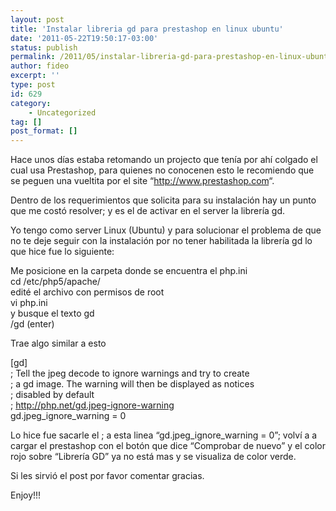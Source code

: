 ```yaml
---
layout: post
title: 'Instalar libreria gd para prestashop en linux ubuntu'
date: '2011-05-22T19:50:17-03:00'
status: publish
permalink: /2011/05/instalar-libreria-gd-para-prestashop-en-linux-ubuntu.html
author: fideo
excerpt: ''
type: post
id: 629
category:
    - Uncategorized
tag: []
post_format: []
---
```

<font style="position: absolute;overflow: hidden;height: 0;width: 0">[икони](http://xn--h1aafme.net/)</font>Hace unos días estaba retomando un projecto que tenía por ahí colgado el cual usa Prestashop, para quienes no conocenen esto le recomiendo que se peguen una vueltita por el site “<http://www.prestashop.com>“.

Dentro de los requerimientos que solicita para su instalación hay un punto que me costó resolver; y es el de activar en el server la librería gd.

Yo tengo como server Linux (Ubuntu) y para solucionar el problema de que no te deje seguir con la instalación por no tener habilitada la librería gd lo que hice fue lo siguiente:

Me posicione en la carpeta donde se encuentra el php.ini  
cd /etc/php5/apache/  
edité el archivo con permisos de root  
vi php.ini  
y busque el texto gd  
/gd (enter)

Trae algo similar a esto

\[gd\]  
; Tell the jpeg decode to ignore warnings and try to create  
; a gd image. The warning will then be displayed as notices  
; disabled by default  
; http://php.net/gd.jpeg-ignore-warning  
gd.jpeg\_ignore\_warning = 0

Lo hice fue sacarle el ; a esta linea “gd.jpeg\_ignore\_warning = 0”; volví a a cargar el prestashop con el botón que dice “Comprobar de nuevo” y el color rojo sobre “Librería GD” ya no está mas y se visualiza de color verde.

Si les sirvió el post por favor comentar gracias.

Enjoy!!!
